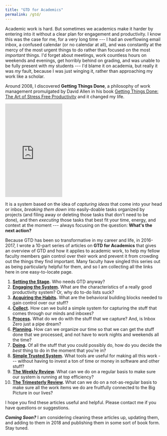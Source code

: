 ```yaml
---
title: "GTD for Academics"
permalink: /gtd/
---
```


Academic work is hard. But sometimes we academics make it harder by entering into it without a clear plan for engagement and productivity. I know this was the case for me, for a very long time --- I had an overflowing email inbox, a confused calendar (or no calendar at all), and was constantly at the mercy of the most urgent things to do rather than focused on the most _important_ things. I'd forget about meetings, work countless hours on weekends and evenings, get horribly behind on grading, and was unable to be fully present with my students --- I'd blame it on academia, but really it was _my_ fault, because I was just winging it, rather than approaching my work like a scholar. 

Around 2008, I discovered **Getting Things Done**, a philosophy of work management promulgated by David Allen in his book [Getting Things Done: The Art of Stress Free Productivity](http://a.co/4plWLsl) and it changed my life. 

<iframe type="text/html" width="183" height="300" frameborder="0" allowfullscreen style="max-width:100%" src="https://read.amazon.com/kp/card?asin=B00KWG9M2E&preview=inline&linkCode=kpe&ref_=cm_sw_r_kb_dp_gpQRAbKHRBQ6N" ></iframe>

It is a system based on the idea of *capturing ideas* that come into your head or inbox, *breaking them down* into easily-doable tasks organized by projects (and filing away or deleting those tasks that don't need to be done), and then *executing* those tasks that best fit your time, energy, and context at the moment --- always focusing on the question: **What's the next action?** 

Because GTD has been so transformative in my career and life, in 2016-2017, I wrote a 10-part series of articles on **GTD for Academics** that gives an overview of GTD and how it applies to academic work, to help my fellow faculty members gain control over their work and prevent it from crowding out the things they find important. Many faculty have singled this series out as being particularly helpful for them, and so I am collecting all the links here in one easy-to-locate page. 

1. __[Setting the Stage](http://rtalbert.org/blog/2016/gtd-for-academics-setting-stage).__ Who needs GTD anyway? 
2. __[Engaging the System](http://rtalbert.org/blog/2016/gtd-for-academics-engaging-system).__ What are the characteristics of a really good productivity system? Or, why do to-do lists suck? 
3. __[Acquiring the Habits](http://rtalbert.org/gtd-for-academics-acquiring-the-habits/).__ What are the behavioral building blocks needed to gain control over our stuff? 
4. __[Collect](http://rtalbert.org/gtd-for-academics-acquiring-the-habits/).__ How can we build a simple system for capturing the stuff that comes through our minds and inboxes? 
5. __[Process](http://rtalbert.org/gtd-for-academics-process/).__ What do we do with the stuff that we capture? And, is Inbox Zero just a pipe dream? 
6. __[Planning](http://rtalbert.org/gtd-for-academics-plan/).__ How can we organize our time so that we can get the stuff done that we processed, and not have to work nights and weekends all the time? 
7. __[Doing](http://rtalbert.org/gtd-for-academics-do/).__ Of all the stuff that you could possibly do, how do you decide the _best_ thing to do in the moment that you're in? 
8. __[Simple Trusted System](http://rtalbert.org/gtd-for-academics-simple-trusted-system/).__ What tools are useful for making all this work --- without having to invest a ton of time or money in software and other stuff? 
9. __[The Weekly Review](http://rtalbert.org/gtd-for-academics-weekly-review/).__ What can we do on a regular basis to make sure our system is running at top efficiency? 
10. __[The Trimesterly Review](http://rtalbert.org/trimesterly-review/).__ What can we do on a not-as-regular basis to make sure all the work items we do are fruitfully connected to the Big Picture in our lives? 

I hope you find these articles useful and helpful. Please contact me if you have questions or suggestions. 

**_Coming Soon?_** I am considering cleaning these articles up, updating them, and adding to them in 2018 and publishing them in some sort of book form. Stay tuned. 
